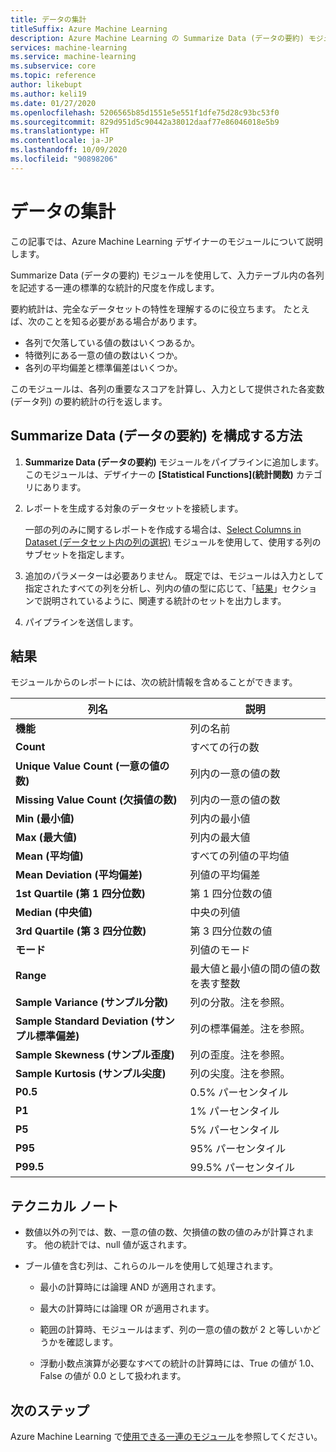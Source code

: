 ```yaml
---
title: データの集計
titleSuffix: Azure Machine Learning
description: Azure Machine Learning の Summarize Data (データの要約) モジュールを使用して、データセット内の列に関する基本的な記述統計レポートを生成する方法について説明します。
services: machine-learning
ms.service: machine-learning
ms.subservice: core
ms.topic: reference
author: likebupt
ms.author: keli19
ms.date: 01/27/2020
ms.openlocfilehash: 5206565b85d1551e5e551f1dfe75d28c93bc53f0
ms.sourcegitcommit: 829d951d5c90442a38012daaf77e86046018e5b9
ms.translationtype: HT
ms.contentlocale: ja-JP
ms.lasthandoff: 10/09/2020
ms.locfileid: "90898206"
---
```

# <a name="summarize-data"></a>データの集計

この記事では、Azure Machine Learning デザイナーのモジュールについて説明します。

Summarize Data (データの要約) モジュールを使用して、入力テーブル内の各列を記述する一連の標準的な統計的尺度を作成します。

要約統計は、完全なデータセットの特性を理解するのに役立ちます。 たとえば、次のことを知る必要がある場合があります。

- 各列で欠落している値の数はいくつあるか。
- 特徴列にある一意の値の数はいくつか。
- 各列の平均偏差と標準偏差はいくつか。

このモジュールは、各列の重要なスコアを計算し、入力として提供された各変数 (データ列) の要約統計の行を返します。

## <a name="how-to-configure-summarize-data"></a>Summarize Data (データの要約) を構成する方法  

1. **Summarize Data (データの要約)** モジュールをパイプラインに追加します。 このモジュールは、デザイナーの **[Statistical Functions]\(統計関数\)** カテゴリにあります。

1. レポートを生成する対象のデータセットを接続します。

    一部の列のみに関するレポートを作成する場合は、[Select Columns in Dataset (データセット内の列の選択)](select-columns-in-dataset.md) モジュールを使用して、使用する列のサブセットを指定します。

1. 追加のパラメーターは必要ありません。 既定では、モジュールは入力として指定されたすべての列を分析し、列内の値の型に応じて、「[結果](#results)」セクションで説明されているように、関連する統計のセットを出力します。

1. パイプラインを送信します。

## <a name="results"></a>結果

モジュールからのレポートには、次の統計情報を含めることができます。 

|列名|説明|
|------|------|  
|**機能**|列の名前|
|**Count**|すべての行の数|
|**Unique Value Count (一意の値の数)**|列内の一意の値の数|
|**Missing Value Count (欠損値の数)**|列内の一意の値の数|
|**Min (最小値)**|列内の最小値|  
|**Max (最大値)**|列内の最大値|
|**Mean (平均値)**|すべての列値の平均値|
|**Mean Deviation (平均偏差)**|列値の平均偏差|
|**1st Quartile (第 1 四分位数)**|第 1 四分位数の値|
|**Median (中央値)**|中央の列値|
|**3rd Quartile (第 3 四分位数)**|第 3 四分位数の値|
|**モード**|列値のモード|
|**Range**|最大値と最小値の間の値の数を表す整数|
|**Sample Variance (サンプル分散)**|列の分散。注を参照。|
|**Sample Standard Deviation (サンプル標準偏差)**|列の標準偏差。注を参照。|
|**Sample Skewness (サンプル歪度)**|列の歪度。注を参照。|
|**Sample Kurtosis (サンプル尖度)**|列の尖度。注を参照。|
|**P0.5**|0.5% パーセンタイル|
|**P1**|1% パーセンタイル|
|**P5**|5% パーセンタイル|
|**P95**|95% パーセンタイル|
|**P99.5**|99.5% パーセンタイル |

## <a name="technical-notes"></a>テクニカル ノート

- 数値以外の列では、数、一意の値の数、欠損値の数の値のみが計算されます。 他の統計では、null 値が返されます。

- ブール値を含む列は、これらのルールを使用して処理されます。

    - 最小の計算時には論理 AND が適用されます。
    
    - 最大の計算時には論理 OR が適用されます。
    
    - 範囲の計算時、モジュールはまず、列の一意の値の数が 2 と等しいかどうかを確認します。
    
    - 浮動小数点演算が必要なすべての統計の計算時には、True の値が 1.0、False の値が 0.0 として扱われます。

## <a name="next-steps"></a>次のステップ

Azure Machine Learning で[使用できる一連のモジュール](module-reference.md)を参照してください。  
